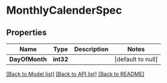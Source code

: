# MonthlyCalenderSpec

## Properties
Name | Type | Description | Notes
------------ | ------------- | ------------- | -------------
**DayOfMonth** | **int32** |  | [default to null]

[[Back to Model list]](../README.md#documentation-for-models) [[Back to API list]](../README.md#documentation-for-api-endpoints) [[Back to README]](../README.md)

